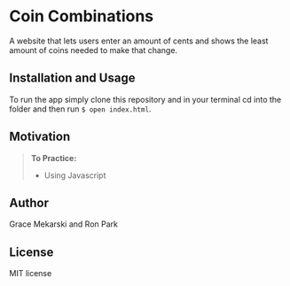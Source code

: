 Coin Combinations 
==============

A website that lets users enter an amount of cents and shows the least amount of coins needed to make that change. 

Installation and Usage
------------
To run the app simply clone this repository and in your terminal cd into the folder and then run
`$ open index.html`.

Motivation
--------
> **To Practice:**
>- Using Javascript


Author
------

Grace Mekarski and Ron Park

License
-------

MIT license
